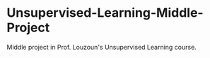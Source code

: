 # Unsupervised-Learning-Middle-Project
Middle project in Prof. Louzoun's Unsupervised Learning course.
